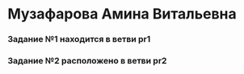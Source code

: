 # Музафарова Амина Витальевна
### Задание №1 находится в ветви pr1
### Задание №2 расположено в ветви pr2